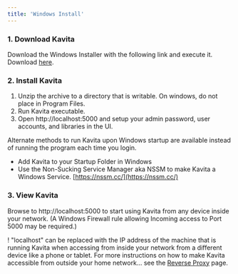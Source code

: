 ```yaml
---
title: 'Windows Install'
---
```


### 1. Download Kavita

Download the Windows Installer with the following link and execute it. Download [here](https://github.com/Kareadita/Kavita/releases).

### 2. Install Kavita

1. Unzip the archive to a directory that is writable. On windows, do not place in Program Files.
2. Run Kavita executable.
3. Open http://localhost:5000 and setup your admin password, user accounts, and libraries in the UI.

Alternate methods to run Kavita upon Windows startup are available instead of running the program each time you login.
- Add Kavita to your Startup Folder in Windows
- Use the Non-Sucking Service Manager aka NSSM to make Kavita a Windows Service. [https://nssm.cc/](https://nssm.cc/)

### 3. View Kavita

Browse to http://localhost:5000 to start using Kavita from any device inside your network. (A Windows Firewall rule allowing Incoming access to Port 5000 may be required.)

! "localhost" can be replaced with the IP address of the machine that is running Kavita when accessing from inside your network from a different device like a phone or tablet.
For more instructions on how to make Kavita accessible from outside your home network... see the [Reverse Proxy](https://wiki.kavitareader.com/install/reverse-proxy) page.

